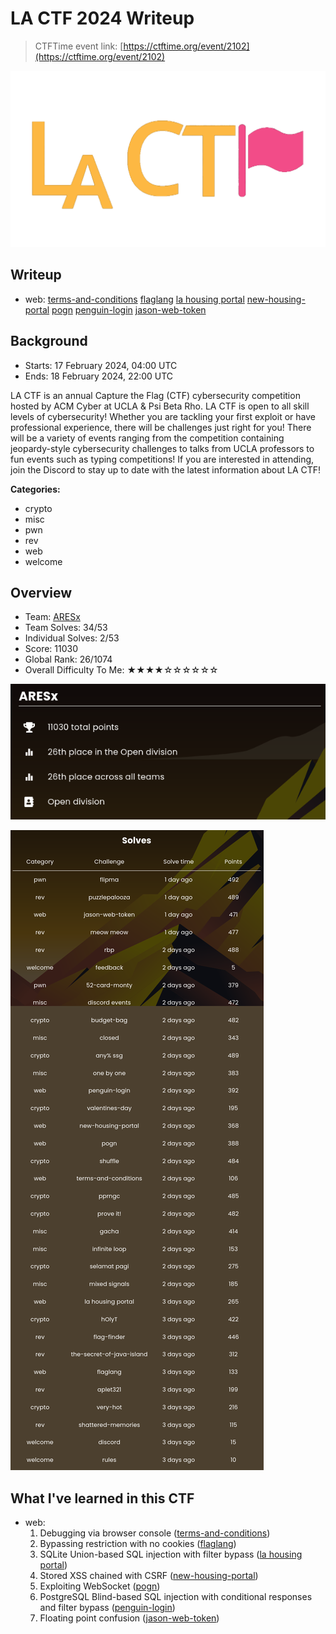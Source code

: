 # LA CTF 2024 Writeup

> CTFTime event link: [https://ctftime.org/event/2102](https://ctftime.org/event/2102)

![](https://raw.githubusercontent.com/siunam321/CTF-Writeups/main/LA-CTF-2024/images/banner.gif)

## Writeup

- web:
    [terms-and-conditions](https://siunam321.github.io/ctf/LA-CTF-2024/web/terms-and-conditions/)
    [flaglang](https://siunam321.github.io/ctf/LA-CTF-2024/web/flaglang/)
    [la housing portal](https://siunam321.github.io/ctf/LA-CTF-2024/web/la-housing-portal/)
    [new-housing-portal](https://siunam321.github.io/ctf/LA-CTF-2024/web/new-housing-portal/)
    [pogn](https://siunam321.github.io/ctf/LA-CTF-2024/web/pogn/)
    [penguin-login](https://siunam321.github.io/ctf/LA-CTF-2024/web/penguin-login/)
    [jason-web-token](https://siunam321.github.io/ctf/LA-CTF-2024/web/jason-web-token/)

## Background

- Starts: 17 February 2024, 04:00 UTC
- Ends: 18 February 2024, 22:00 UTC

LA CTF is an annual Capture the Flag (CTF) cybersecurity competition hosted by ACM Cyber at UCLA & Psi Beta Rho. LA CTF is open to all skill levels of cybersecurity! Whether you are tackling your first exploit or have professional experience, there will be challenges just right for you! There will be a variety of events ranging from the competition containing jeopardy-style cybersecurity challenges to talks from UCLA professors to fun events such as typing competitions! If you are interested in attending, join the Discord to stay up to date with the latest information about LA CTF!

**Categories:**

- crypto
- misc
- pwn
- rev
- web
- welcome

## Overview

- Team: [ARESx](https://ctftime.org/team/128734)
- Team Solves: 34/53
- Individual Solves: 2/53
- Score: 11030
- Global Rank: 26/1074
- Overall Difficulty To Me: ★★★★☆☆☆☆☆☆

![](https://raw.githubusercontent.com/siunam321/CTF-Writeups/main/LA-CTF-2024/images/score.png)

![](https://raw.githubusercontent.com/siunam321/CTF-Writeups/main/LA-CTF-2024/images/solves.png)

## What I've learned in this CTF

- web:
    1. Debugging via browser console ([terms-and-conditions](https://siunam321.github.io/ctf/LA-CTF-2024/web/terms-and-conditions/))
    2. Bypassing restriction with no cookies ([flaglang](https://siunam321.github.io/ctf/LA-CTF-2024/web/flaglang/))
    3. SQLite Union-based SQL injection with filter bypass ([la housing portal](https://siunam321.github.io/ctf/LA-CTF-2024/web/la-housing-portal/))
    4. Stored XSS chained with CSRF ([new-housing-portal](https://siunam321.github.io/ctf/LA-CTF-2024/web/new-housing-portal/))
    5. Exploiting WebSocket ([pogn](https://siunam321.github.io/ctf/LA-CTF-2024/web/pogn/))
    6. PostgreSQL Blind-based SQL injection with conditional responses and filter bypass ([penguin-login](https://siunam321.github.io/ctf/LA-CTF-2024/web/penguin-login/))
    7. Floating point confusion ([jason-web-token](https://siunam321.github.io/ctf/LA-CTF-2024/web/jason-web-token/))